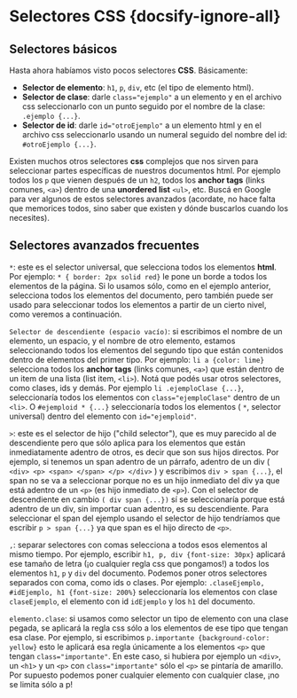 # Selectores CSS {docsify-ignore-all}

## Selectores básicos

Hasta ahora habíamos visto pocos selectores **CSS**. Básicamente:

* **Selector de elemento**: `h1`, `p`, `div`, etc (el tipo de elemento html).
* **Selector de clase**: darle `class="ejemplo"` a un elemento y en el archivo css seleccionarlo con un punto seguido por el nombre de la clase: `.ejemplo {...}`.
* **Selector de id**: darle `id="otroEjemplo"` a un elemento html y en el archivo css seleccionarlo usando un numeral seguido del nombre del id: `#otroEjemplo {...}`.

Existen muchos otros selectores **css** complejos que nos sirven para seleccionar partes específicas de nuestros documentos html. Por ejemplo todos los `p` que vienen después de un `h2`, todos los **anchor tags** (links comunes, `<a>`) dentro de una **unordered list** `<ul>`, etc. Buscá en Google para ver algunos de estos selectores avanzados (acordate, no hace falta que memorices todos, sino saber que existen y dónde buscarlos cuando los necesites).

## Selectores avanzados frecuentes

`*`: este es el selector universal, que selecciona todos los elementos **html**. Por ejemplo: `* { border: 2px solid red}` le pone un borde a todos los elementos de la página. Si lo usamos sólo, como en el ejemplo anterior, selecciona todos los elementos del documento, pero también puede ser usado para seleccionar todos los elementos a partir de un cierto nivel, como veremos a continuación.

`Selector de descendiente (espacio vacío)`: si escribimos el nombre de un elemento, un espacio, y el nombre de otro elemento, estamos seleccionando todos los elementos del segundo tipo que están contenidos dentro de elementos del primer tipo. Por ejemplo: `li a {color: lime}` selecciona todos los **anchor tags** (links comunes, `<a>`) que están dentro de un item de una lista (list item, `<li>`). Notá que podés usar otros selectores, como clases, ids y demás. Por ejemplo `li .ejemploClase {...}`, seleccionaría todos los elementos con `class="ejemploClase"` dentro de un `<li>`. O `#ejemploid * {...}` seleccionaría todos los elementos ( `*`, selector universal) dentro del elemento con `id="ejemploid"`.

`>`: este es el selector de hijo ("child selector"), que es muy parecido al de descendiente pero que sólo aplica para los elementos que están inmediatamente adentro de otros, es decir que son sus hijos directos. Por ejemplo, si tenemos un span adentro de un párrafo, adentro de un div ( `<div> <p> <span> </span> </p> </div>` ) y escribimos `div > span {...}`, el span no se va a seleccionar porque no es un hijo inmediato del div ya que está adentro de un `<p>` (es hijo inmediato de `<p>`). Con el selector de descendiente en cambio `( div span {...})` sí se seleccionaría porque está adentro de un div, sin importar cuan adentro, es su descendiente. Para seleccionar el span del ejemplo usando el selector de hijo tendríamos que escribir `p > span {...}` ya que span es el hijo directo de `<p>`.

`,`: separar selectores con comas selecciona a todos esos elementos al mismo tiempo. Por ejemplo, escribir `h1, p, div {font-size: 30px}` aplicará ese tamaño de letra (¡o cualquier regla css que pongamos!) a todos los elementos `h1`, `p` y `div` del documento. Podemos poner otros selectores separados con coma, como ids o clases. Por ejemplo: `.claseEjemplo, #idEjemplo, h1 {font-size: 200%}` seleccionaría los elementos con clase `claseEjemplo`, el elemento con id `idEjemplo` y los `h1` del documento.

`elemento.clase`: si usamos como selector un tipo de elemento con una clase pegada, se aplicará la regla css sólo a los elementos de ese tipo que tengan esa clase. Por ejemplo, si escribimos `p.importante {background-color: yellow}` esto le aplicará esa regla únicamente a los elementos `<p>` que tengan `class="importante"`. En este caso, si hubiera por ejemplo un `<div>`, un `<h1>` y un `<p>` con `class="importante"` sólo el `<p>` se pintaría de amarillo. Por supuesto podemos poner cualquier elemento con cualquier clase, ¡no se limita sólo a p!
